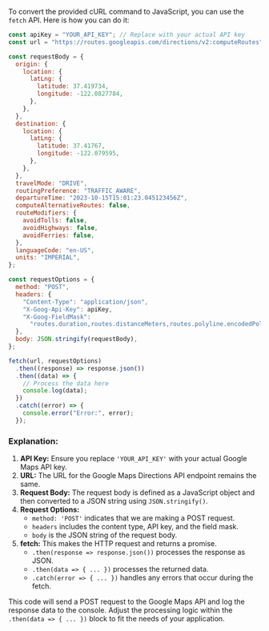 To convert the provided cURL command to JavaScript, you can use the `fetch` API. Here is how you can do it:

```javascript
const apiKey = "YOUR_API_KEY"; // Replace with your actual API key
const url = "https://routes.googleapis.com/directions/v2:computeRoutes";

const requestBody = {
  origin: {
    location: {
      latLng: {
        latitude: 37.419734,
        longitude: -122.0827784,
      },
    },
  },
  destination: {
    location: {
      latLng: {
        latitude: 37.41767,
        longitude: -122.079595,
      },
    },
  },
  travelMode: "DRIVE",
  routingPreference: "TRAFFIC_AWARE",
  departureTime: "2023-10-15T15:01:23.045123456Z",
  computeAlternativeRoutes: false,
  routeModifiers: {
    avoidTolls: false,
    avoidHighways: false,
    avoidFerries: false,
  },
  languageCode: "en-US",
  units: "IMPERIAL",
};

const requestOptions = {
  method: "POST",
  headers: {
    "Content-Type": "application/json",
    "X-Goog-Api-Key": apiKey,
    "X-Goog-FieldMask":
      "routes.duration,routes.distanceMeters,routes.polyline.encodedPolyline",
  },
  body: JSON.stringify(requestBody),
};

fetch(url, requestOptions)
  .then((response) => response.json())
  .then((data) => {
    // Process the data here
    console.log(data);
  })
  .catch((error) => {
    console.error("Error:", error);
  });
```

### Explanation:

1. **API Key:** Ensure you replace `'YOUR_API_KEY'` with your actual Google Maps API key.
2. **URL:** The URL for the Google Maps Directions API endpoint remains the same.
3. **Request Body:** The request body is defined as a JavaScript object and then converted to a JSON string using `JSON.stringify()`.
4. **Request Options:**
   - `method: 'POST'` indicates that we are making a POST request.
   - `headers` includes the content type, API key, and the field mask.
   - `body` is the JSON string of the request body.
5. **fetch:** This makes the HTTP request and returns a promise.
   - `.then(response => response.json())` processes the response as JSON.
   - `.then(data => { ... })` processes the returned data.
   - `.catch(error => { ... })` handles any errors that occur during the fetch.

This code will send a POST request to the Google Maps API and log the response data to the console. Adjust the processing logic within the `.then(data => { ... })` block to fit the needs of your application.
